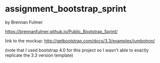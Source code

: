 assignment_bootstrap_sprint
===========================

by Brennan Fulmer

https://brennanfulmer.github.io/Public_Bootstrap_Sprint/

link to the mockup:
http://getbootstrap.com/docs/3.3/examples/jumbotron/

(note that I used bootstrap 4.0 for this project so I wasn't able to exactly replicate the 3.3 version template)

